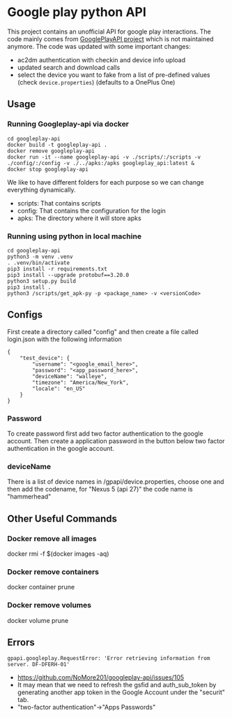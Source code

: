 # Google play python API

This project contains an unofficial API for google play interactions. The code mainly comes from
[GooglePlayAPI project](https://github.com/egirault/googleplay-api/) which is not
maintained anymore. The code was updated with some important changes:

* ac2dm authentication with checkin and device info upload
* updated search and download calls
* select the device you want to fake from a list of pre-defined values (check `device.properties`)
(defaults to a OnePlus One)

## Usage

### Running Googleplay-api via docker
```
cd googleplay-api
docker build -t googleplay-api .
docker remove googleplay-api
docker run -it --name googleplay-api -v ./scripts/:/scripts -v ./config/:/config -v ./../apks:/apks googleplay_api:latest &
docker stop googleplay-api
```

We like to have different folders for each purpose so we can change everything dynamically.
- scripts: That contains scripts
- config: That contains the configuration for the login
- apks: The directory where it will store apks

### Running using python in local machine
```
cd googleplay-api
python3 -m venv .venv
. .venv/bin/activate
pip3 install -r requirements.txt
pip3 install --upgrade protobuf==3.20.0
python3 setup.py build
pip3 install .
python3 /scripts/get_apk-py -p <package_name> -v <versionCode>
```


## Configs

First create a directory called "config" and then create a file called login.json with the following information

```
{
	"test_device": {
		"username": "<google_email_here>",
		"password": "<app_password_here>",
		"deviceName": "walleye",
		"timezone": "America/New_York",
		"locale": "en_US"
	}
}
```

### Password

To create password first add two factor authentication to the google account.
Then create a application password in the button below two factor authentication in the google account.

### deviceName

There is a list of device names in /gpapi/device.properties, choose one and then add the codename, for "Nexus 5 (api 27)" the code name is "hammerhead"



## Other Useful Commands

### Docker remove all images
docker rmi -f $(docker images -aq)

### Docker remove containers
docker container prune

### Docker remove volumes
docker volume prune




## Errors

`gpapi.googleplay.RequestError: 'Error retrieving information from server. DF-DFERH-01'`

- https://github.com/NoMore201/googleplay-api/issues/105
- It may mean that we need to refresh the gsfid and auth_sub_token by generating another app token in the Google Account under the "securit" tab.
- "two-factor authentication"->"Apps Passwords"


